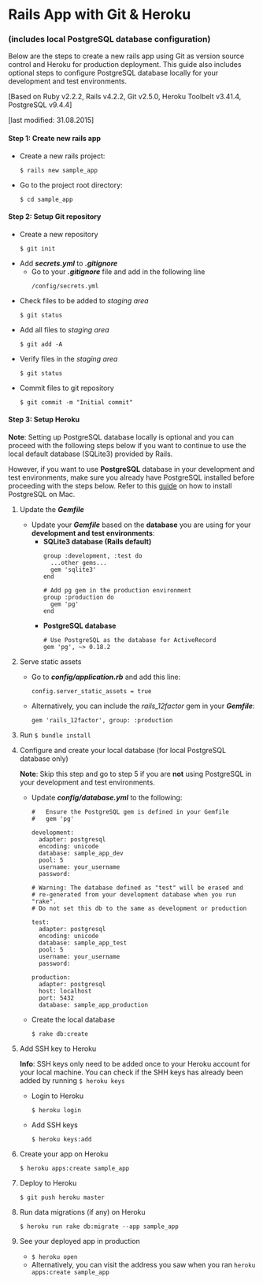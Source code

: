# Rails App with Git & Heroku 
### (includes local PostgreSQL database configuration)

Below are the steps to create a new rails app using Git as version source control and Heroku for production deployment. This guide also includes optional steps to configure PostgreSQL database locally for your development and test environments.

[Based on Ruby v2.2.2, Rails v4.2.2, Git v2.5.0, Heroku Toolbelt v3.41.4, PostgreSQL v9.4.4]

[last modified: 31.08.2015]

#### Step 1: Create new rails app

* Create a new rails project:
  ```
  $ rails new sample_app
  ```
* Go to the project root directory:
  ```
  $ cd sample_app
  ```
#### Step 2: Setup Git repository

* Create a new repository
  ```
  $ git init
  ```
* Add **_secrets.yml_** to **_.gitignore_** 
  * Go to your **_.gitignore_** file and add in the following line
     ```
     /config/secrets.yml
     ```
* Check files to be added to *staging area*
    ```
    $ git status
    ```
* Add all files to *staging area*
   ```
   $ git add -A
   ```
* Verify files in the *staging area*
   ```
   $ git status
   ```
* Commit files to git repository
  ```
  $ git commit -m "Initial commit"
  ```

#### Step 3: Setup Heroku
**Note**: Setting up PostgreSQL database locally is optional and you can proceed with the following steps below if you want to continue to use the local default database (SQLite3) provided by Rails.

However, if you want to use **PostgreSQL** database in your development and test environments, make sure you already have PostgreSQL installed before proceeding with the steps below. Refer to this [guide](http://www.gotealeaf.com/blog/how-to-install-postgresql-on-a-mac) on how to install PostgreSQL on Mac.



1. Update the **_Gemfile_**
    * Update your **_Gemfile_** based on the **database** you are using for your **development and test environments**:
      * **SQLite3 database (Rails default)**
        ```
        group :development, :test do
          ...other gems...
          gem 'sqlite3'
        end
        
        # Add pg gem in the production environment 
        group :production do 
          gem 'pg'
        end
        ```
      * **PostgreSQL database**
        ```
        # Use PostgreSQL as the database for ActiveRecord
        gem 'pg', ~> 0.18.2
        ```
2. Serve static assets
   * Go to **_config/application.rb_** and add this line: 
     ```
     config.server_static_assets = true
     ```
   * Alternatively, you can include the *rails_12factor* gem in your **_Gemfile_**:
     ```
     gem 'rails_12factor', group: :production
     ```
3. Run `$ bundle install`
4. Configure and create your local database (for local PostgreSQL database only)
    
    **Note**: Skip this step and go to step 5 if you are **not** using PostgreSQL in your development and test environments.
   * Update **_config/database.yml_** to the following:
     ```
     #   Ensure the PostgreSQL gem is defined in your Gemfile
     #   gem 'pg'
     
     development:
       adapter: postgresql
       encoding: unicode
       database: sample_app_dev
       pool: 5
       username: your_username
       password:

     # Warning: The database defined as "test" will be erased and
     # re-generated from your development database when you run "rake".
     # Do not set this db to the same as development or production

     test:
       adapter: postgresql
       encoding: unicode
       database: sample_app_test
       pool: 5
       username: your_username
       password:

     production:
       adapter: postgresql
       host: localhost
       port: 5432
       database: sample_app_production
     ```
     
   * Create the local database
      ```
      $ rake db:create
      ```
5. Add SSH key to Heroku
    
   **Info**: SSH keys only need to be added once to your Heroku account for your local machine. You can check if the SHH keys has already been added by running `$ heroku keys`
   * Login to Heroku
      ```
      $ heroku login
      ```
   * Add SSH keys
      ```
      $ heroku keys:add
      ```
6. Create your app on Heroku
    ```
    $ heroku apps:create sample_app
    ```
7. Deploy to Heroku
    ```
    $ git push heroku master
    ```
8. Run data migrations (if any) on Heroku
    ```
    $ heroku run rake db:migrate --app sample_app
    ```
9. See your deployed app in production
   * `$ heroku open`
   * Alternatively, you can visit the address you saw when you ran `heroku apps:create sample_app`
